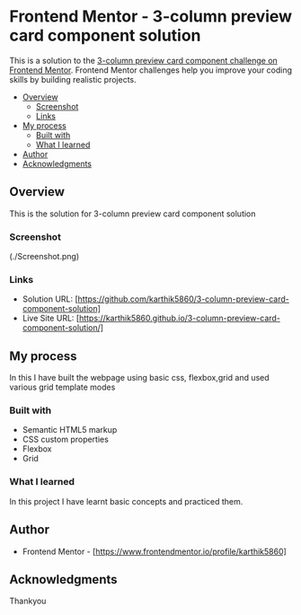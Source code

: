 # Frontend Mentor - 3-column preview card component solution

This is a solution to the [3-column preview card component challenge on Frontend Mentor](https://www.frontendmentor.io/challenges/3column-preview-card-component-pH92eAR2-). Frontend Mentor challenges help you improve your coding skills by building realistic projects. 

- [Overview](#overview)
  - [Screenshot](#screenshot)
  - [Links](#links)
- [My process](#my-process)
  - [Built with](#built-with)
  - [What I learned](#what-i-learned)
- [Author](#author)
- [Acknowledgments](#acknowledgments)



## Overview
This is the solution for 3-column preview card component solution


### Screenshot

(./Screenshot.png)

### Links

- Solution URL: [https://github.com/karthik5860/3-column-preview-card-component-solution]
- Live Site URL: [https://karthik5860.github.io/3-column-preview-card-component-solution/]

## My process

In this I have built the webpage using basic css, flexbox,grid and used various grid template modes

### Built with

- Semantic HTML5 markup
- CSS custom properties
- Flexbox
- Grid

### What I learned

In this project I have learnt basic concepts and practiced them.

## Author


- Frontend Mentor - [https://www.frontendmentor.io/profile/karthik5860]


## Acknowledgments



Thankyou
